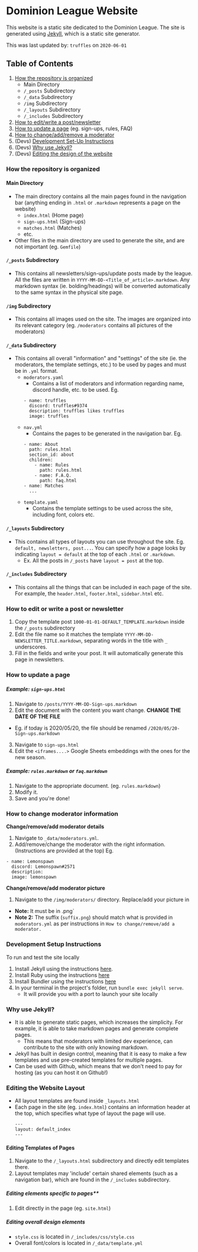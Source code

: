 # Dominion League Website

This website is a static site dedicated to the Dominion League.
The site is generated using [Jekyll](https://jekyllrb.com/docs/), which is a static site generator.

This was last updated by: `truffles` on `2020-06-01`

## Table of Contents
1. [How the repository is organized](#how-the-repoistory-is-organized)
    - Main Directory
    - `/_posts` Subdirectory
    - `/_data` Subdirectory
    - `/img` Subdirectory
    - `/_layouts` Subdirectory
    - `/_includes` Subdirectory
2. [How to edit/write a post/newsletter](#how-to-edit-or-write-a-post-or-newsletter)
3. [How to update a page](#how-to-update-a-page) (eg. sign-ups, rules, FAQ)
4. [How to change/add/remove a moderator](#how-to-change-moderator-information)
5. (Devs) [Development Set-Up Instructions](#development-setup-instructions)
6. (Devs) [Why use Jekyll?](#why-use-jekyll?)
7. (Devs) [Editing the design of the website](#edit-website-layout)

### How the repository is organized

#### Main Directory

- The main directory contains all the main pages found in the navigation bar (anything ending in `.html` or `.markdown` represents a page on the website)
  - `index.html` (Home page)
  - `sign-ups.html` (Sign-ups)
  - `matches.html` (Matches)
  - etc.
- Other files in the main directory are used to generate the site, and are not important (eg. `Gemfile`)

#### `/_posts` Subdirectory

- This contains all newsletters/sign-ups/update posts made by the league. All the files are written in `YYYY-MM-DD-<Title_of_article>.markdown`. Any markdown syntax (ie. bolding/headings) will be converted automatically to the same syntax in the physical site page.

#### `/img` Subdirectory

- This contains all images used on the site. The images are organized into its relevant category (eg. `/moderators` contains all pictures of the moderators)

#### `/_data` Subdirectory

- This contains all overall "information" and "settings" of the site (ie. the moderators, the template settings, etc.) to be used by pages and must be in `.yml` format.
  - `moderators.yaml`
    - Contains a list of moderators and information regarding name, discord handle, etc. to be used. Eg.
    ```
    - name: truffles
      discord: truffles#9374
      description: truffles likes truffles
      image: truffles
    ```
  - `nav.yml`
    - Contains the pages to be generated in the navigation bar. Eg.
    ```
    - name: About
      path: rules.html
      section_id: about
      children:
        - name: Rules
          path: rules.html
        - name: F.A.Q.
          path: faq.html
    - name: Matches
      ...
    ```
  - `template.yaml`
    - Contains the template settings to be used across the site, including font, colors etc.

#### `/_layouts` Subdirectory

- This contains all types of layouts you can use throughout the site. Eg. `default, newsletters, post...`. You can specify how a page looks by indicating `layout = default` at the top of each `.html` or `.markdown`.
  - Ex. All the posts in `/_posts` have `layout = post` at the top.

#### `/_includes` Subdirectory

- This contains all the things that can be included in each page of the site. For example, the `header.html`, `footer.html`, `sidebar.html` etc.


### How to edit or write a post or newsletter
1. Copy the template post `1000-01-01-DEFAULT_TEMPLATE.markdown` inside the `/_posts` subdirectory
2. Edit the file name so it matches the template `YYYY-MM-DD-NEWSLETTER_TITLE.markdown`, separating words in the title with `_` underscores.
3. Fill in the fields and write your post.
It will automatically generate this page in newsletters.

### How to update a page
##### Example: `sign-ups.html`
1. Navigate to `/posts/YYYY-MM-DD-Sign-ups.markdown`
2. Edit the document with the content you want change. **CHANGE THE DATE OF THE FILE**
  - Eg. if today is 2020/05/20, the file should be renamed `/2020/05/20-Sign-ups.markdown`
3. Navigate to `sign-ups.html`
4. Edit the `<iframes....>` Google Sheets embeddings with the ones for the new season.
##### Example: `rules.markdown` or `faq.markdown`
1. Navigate to the appropriate document. (eg. `rules.markdown`)
2. Modify it.
3. Save and you're done!

### How to change moderator information
**Change/remove/add moderator details**
1. Navigate to `_data/moderators.yml`.
2. Add/remove/change the moderator with the right information. (Instructions are provided at the top)
Eg.
```
- name: Lemonspawn
  discord: Lemonspawn#2571
  description:
  image: lemonspawn
```
**Change/remove/add moderator picture**
1. Navigate to the `/img/moderators/` directory. Replace/add your picture in
  - **Note:** It must be in .png`
  - **Note 2:** The suffix (`suffix.png`) should match what is provided in `moderators.yml` as per instructions in `How to change/remove/add a moderator.`

### Development Setup Instructions
To run and test the site locally
1. Install Jekyll using the instructions [here](https://jekyllrb.com/docs/installation/).
2. Install Ruby using the instructions [here](https://www.ruby-lang.org/en/documentation/installation/)
3. Install Bundler using the instructions [here](https://bundler.io/)
4. In your terminal in the project's folder, run `bundle exec jekyll serve`.
   - It will provide you with a port to launch your site locally

### Why use Jekyll?
- It is able to generate static pages, which increases the simplicity. For example, it is able to take markdown pages and generate complete pages.
  - This means that moderators with limited dev experience, can contribute to the site with only knowing markdown.
- Jekyll has built in design control, meaning that it is easy to make a few templates and use pre-created templates for multiple pages.
- Can be used with Github, which means that we don't need to pay for hosting (as you can host it on Github!)

### Editing the Website Layout
- All layout templates are found inside `_layouts.html`
- Each page in the site (eg. `index.html`) contains an information header at the top, which specifies what type of layout the page will use.
    ```
    ---
    layout: default_index
    ---
    ```
#### Editing Templates of Pages

1. Navigate to the `/_layouts.html` subdirectory and directly edit templates there.
2. Layout templates may 'include' certain shared elements (such as a navigation bar), which are found in the `/_includes` subdirectory.

##### Editing elements specific to pages**

1. Edit directly in the page (eg. `site.html`)

##### Editing overall design elements

- `style.css` is located in `/_includes/css/style.css`
- Overall font/colors is located in `/_data/template.yml`
